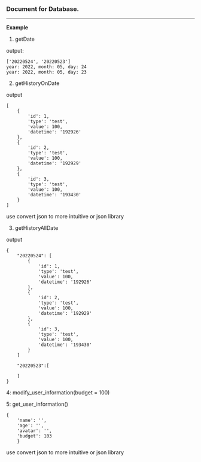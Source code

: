 ### Document for Database.
___
**Example**

1. getDate

output:
```
['20220524', '20220523']
year: 2022, month: 05, day: 24
year: 2022, month: 05, day: 23

```

2. getHistoryOnDate

output
```
[
    {
        'id': 1, 
        'type': 'test',
        'value': 100, 
        'datetime': '192926'
    }, 
    {
        'id': 2, 
        'type': 'test', 
        'value': 100, 
        'datetime': '192929'
    }, 
    {
        'id': 3, 
        'type': 'test', 
        'value': 100, 
        'datetime': '193430'
    }
]
```
use convert json to more intuitive or json library

3. getHistoryAllDate

output
```
{
    "20220524": [
        {
            'id': 1, 
            'type': 'test',
            'value': 100, 
            'datetime': '192926'
        }, 
        {
            'id': 2, 
            'type': 'test', 
            'value': 100, 
            'datetime': '192929'
        }, 
        {
            'id': 3, 
            'type': 'test', 
            'value': 100, 
            'datetime': '193430'
        }
    ]

    "20220523":[

    ]
}
```
4: modify_user_information(budget = 100)

5: get_user_information()
```
{
    'name': '', 
    'age': '', 
    'avatar': '', 
    'budget': 103
    }
```
use convert json to more intuitive or json library

